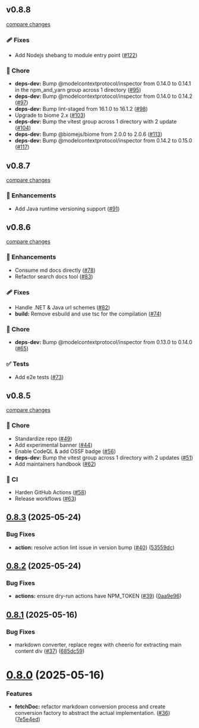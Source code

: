## v0.8.8

[compare changes](https://github.com/aws-powertools/powertools-mcp/compare/v0.8.7...v0.8.8)

### 🩹 Fixes

- Add Nodejs shebang to module entry point ([#122](https://github.com/aws-powertools/powertools-mcp/pull/122))

### 🏡 Chore

- **deps-dev:** Bump @modelcontextprotocol/inspector from 0.14.0 to 0.14.1 in the npm_and_yarn group across 1 directory ([#95](https://github.com/aws-powertools/powertools-mcp/pull/95))
- **deps-dev:** Bump @modelcontextprotocol/inspector from 0.14.0 to 0.14.2 ([#97](https://github.com/aws-powertools/powertools-mcp/pull/97))
- **deps-dev:** Bump lint-staged from 16.1.0 to 16.1.2 ([#98](https://github.com/aws-powertools/powertools-mcp/pull/98))
- Upgrade to biome 2.x ([#103](https://github.com/aws-powertools/powertools-mcp/pull/103))
- **deps-dev:** Bump the vitest group across 1 directory with 2 update ([#104](https://github.com/aws-powertools/powertools-mcp/pull/104))
- **deps-dev:** Bump @biomejs/biome from 2.0.0 to 2.0.6 ([#113](https://github.com/aws-powertools/powertools-mcp/pull/113))
- **deps-dev:** Bump @modelcontextprotocol/inspector from 0.14.2 to 0.15.0 ([#117](https://github.com/aws-powertools/powertools-mcp/pull/117))

## v0.8.7

[compare changes](https://github.com/aws-powertools/powertools-mcp/compare/v0.8.6...v0.8.7)

### 🚀 Enhancements

- Add Java runtime versioning support ([#91](https://github.com/aws-powertools/powertools-mcp/pull/91))

## v0.8.6

[compare changes](https://github.com/aws-powertools/powertools-mcp/compare/v0.8.5...v0.8.6)

### 🚀 Enhancements

- Consume md docs directly ([#78](https://github.com/aws-powertools/powertools-mcp/pull/78))
- Refactor search docs tool ([#83](https://github.com/aws-powertools/powertools-mcp/pull/83))

### 🩹 Fixes

- Handle .NET & Java url schemes ([#82](https://github.com/aws-powertools/powertools-mcp/pull/82))
- **build:** Remove esbuild and use tsc for the compilation ([#74](https://github.com/aws-powertools/powertools-mcp/pull/74))

### 🏡 Chore

- **deps-dev:** Bump @modelcontextprotocol/inspector from 0.13.0 to 0.14.0 ([#65](https://github.com/aws-powertools/powertools-mcp/pull/65))

### ✅ Tests

- Add e2e tests ([#73](https://github.com/aws-powertools/powertools-mcp/pull/73))

## v0.8.5

[compare changes](https://github.com/aws-powertools/powertools-mcp/compare/v0.8.4...v0.8.5)

### 🏡 Chore

- Standardize repo ([#49](https://github.com/aws-powertools/powertools-mcp/pull/49))
- Add experimental banner ([#44](https://github.com/aws-powertools/powertools-mcp/pull/44))
- Enable CodeQL & add OSSF badge ([#56](https://github.com/aws-powertools/powertools-mcp/pull/56))
- **deps-dev:** Bump the vitest group across 1 directory with 2 updates ([#51](https://github.com/aws-powertools/powertools-mcp/pull/51))
- Add maintainers handbook ([#62](https://github.com/aws-powertools/powertools-mcp/pull/62))

### 🤖 CI

- Harden GitHub Actions ([#58](https://github.com/aws-powertools/powertools-mcp/pull/58))
- Release workflows ([#63](https://github.com/aws-powertools/powertools-mcp/pull/63))

## [0.8.3](https://github.com/serverless-dna/powertools-mcp/compare/v0.8.2...v0.8.3) (2025-05-24)


### Bug Fixes

* **action:** resolve action lint issue in version bump ([#40](https://github.com/serverless-dna/powertools-mcp/issues/40)) ([53559dc](https://github.com/serverless-dna/powertools-mcp/commit/53559dcb9db4061674aaad56b04d26a5906925c5))

## [0.8.2](https://github.com/serverless-dna/powertools-mcp/compare/v0.8.1...v0.8.2) (2025-05-24)


### Bug Fixes

* **actions:** ensure dry-run actions have NPM_TOKEN ([#39](https://github.com/serverless-dna/powertools-mcp/issues/39)) ([0aa9e96](https://github.com/serverless-dna/powertools-mcp/commit/0aa9e96ae1f702de35c79aa8e56cb24695112a31))

## [0.8.1](https://github.com/serverless-dna/powertools-mcp/compare/v0.8.0...v0.8.1) (2025-05-16)


### Bug Fixes

* markdown converter, replace regex with cheerio for extracting main content div ([#37](https://github.com/serverless-dna/powertools-mcp/issues/37)) ([685dc59](https://github.com/serverless-dna/powertools-mcp/commit/685dc590d7ce89271b6f0a8a83afe567d4c46066))

# [0.8.0](https://github.com/serverless-dna/powertools-mcp/compare/v0.7.0...v0.8.0) (2025-05-16)


### Features

* **fetchDoc:** refactor markdown conversion process and create conversion factory to abstract the actual implementation. ([#36](https://github.com/serverless-dna/powertools-mcp/issues/36)) ([7e5e4ed](https://github.com/serverless-dna/powertools-mcp/commit/7e5e4ed98fbbb4556450c8a01a3be7d4f3719175))
